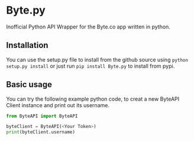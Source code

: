 # Byte.py
Inofficial Python API Wrapper for the Byte.co app written in python.

## Installation
You can use the setup.py file to install from the github source using `python setup.py install` or just run `pip install Byte.py` to install from pypi.

## Basic usage
You can try the following example python code, to creat a new ByteAPI Client instance and print out its username.
```python
from ByteAPI import ByteAPI

byteClient = ByteAPI(<Your Token>)
print(byteClient.username)
```
